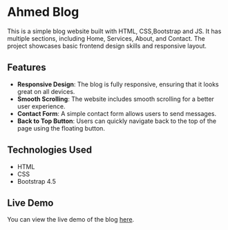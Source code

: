 # Ahmed Blog

This is a simple blog website built with HTML, CSS,Bootstrap and JS. It has multiple sections, including Home, Services, About, and Contact. The project showcases basic frontend design skills and responsive layout.

## Features

- **Responsive Design**: The blog is fully responsive, ensuring that it looks great on all devices.
- **Smooth Scrolling**: The website includes smooth scrolling for a better user experience.
- **Contact Form**: A simple contact form allows users to send messages.
- **Back to Top Button**: Users can quickly navigate back to the top of the page using the floating button.

## Technologies Used

- HTML
- CSS
- Bootstrap 4.5

## Live Demo

You can view the live demo of the blog [here](https://seadadevo.github.io/Simple-Blog/).
